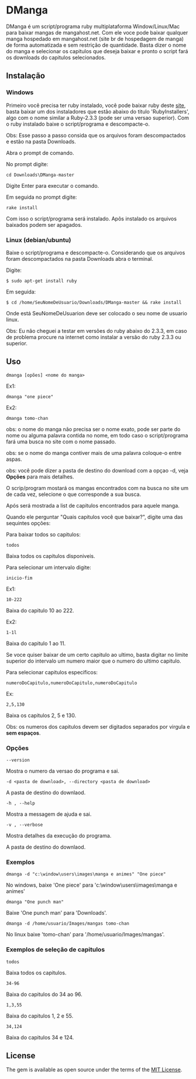 # DManga

DManga é um script/programa ruby multiplataforma Window/Linux/Mac 
para baixar mangas de mangahost.net. Com ele voce pode baixar 
qualquer manga hospedado em mangahost.net (site br de hospedagem de
manga) de forma automatizada e sem restrição de quantidade. Basta 
dizer o nome do manga e selecionar os capitulos que deseja baixar 
e pronto o script fará os downloads do capitulos selecionados.

## Instalação

### Windows
Primeiro você precisa ter ruby instalado, você pode baixar ruby 
deste [site](https://rubyinstaller.org/downloads/), basta baixar 
um dos instaladores que estão abaixo do titulo 'RubyInstallers',
algo com o nome similar a Ruby-2.3.3 (pode ser uma versao superior).
Com o ruby instalado baixe o script/programa e descompacte-o.

Obs: Esse passo a passo consida que os arquivos foram descompactados  
e estão na pasta Downloads.

Abra o prompt de comando.

No prompt digite:

`cd Downloads\DManga-master`

Digite Enter para executar o comando.

Em seguida no prompt digite:

`rake install`

Com isso o script/programa será instalado. Apõs instalado os 
arquivos baixados podem ser apagados.

### Linux (debian/ubuntu)
Baixe o script/programa e descompacte-o.
Considerando que os arquivos foram descompactados na pasta Downloads
abra o terminal.

Digite:

`$ sudo apt-get install ruby`

Em seguida:

`$ cd /home/SeuNomeDeUsuario/Downloads/DManga-master && rake install`

Onde está SeuNomeDeUsuarion deve ser colocado o seu nome de usuario
linux. 

Obs: Eu não cheguei a testar em versões do ruby abaixo do 2.3.3,
em caso de problema procure na internet como instalar a versão do
ruby 2.3.3 ou superior.

## Uso

`dmanga [opões] <nome do manga>`

Ex1:

`dmanga "one piece"`

Ex2:

`dmanga tomo-chan`


obs: o nome do manga não precisa ser o nome exato, pode ser parte do
nome ou alguma palavra contida no nome, em todo caso o script/programa
fará uma busca no site com o nome passado.

obs: se o nome do manga contiver mais de uma palavra coloque-o 
entre aspas.

obs: você pode dizer a pasta de destino do download com a opçao -d,
veja **Opções** para mais detalhes.


O scrip/program mostará os mangas encontrados com na busca no site 
um de cada vez, selecione o que corresponde a sua busca.

Após será mostrada a list de capitulos encontrados para aquele manga.

Quando ele perguntar "Quais capitulos você que baixar?", digite
uma das sequintes opções:

Para baixar todos so capitulos:

`todos`

Baixa todos os capitulos disponiveis.

Para selecionar um intervalo digite:

`inicio-fim`

Ex1:

`10-222`

Baixa do capitulo 10 ao 222.

Ex2:

`1-1l`

Baixa do capitulo 1 ao 11.

Se voce quiser baixar de um certo capitulo ao ultimo, basta digitar
no limite superior do intervalo um numero maior que o numero do
ultimo capitulo.

Para selecionar capitulos especificos:

`numeroDoCapitulo,numeroDoCapitulo,numeroDoCapitulo`

Ex:

`2,5,130`

Baixa os capitulos 2, 5 e 130.

Obs: os numeros dos capitulos devem ser digitados separados por
virgula e **sem espaços**.

### Opções

`--version`

Mostra o numero da versao do programa e sai.

`-d <pasta de download>, --directory <pasta de download>`

A pasta de destino do downlaod.

`-h , --help`

Mostra a messagem de ajuda e sai.

`-v , --verbose`

Mostra detalhes da execução do programa.

A pasta de destino do downlaod.

### Exemplos

`dmanga -d "c:\window\users\images\manga e animes" "One piece"`

No windows, baixe 'One piece' para
'c:\window\users\images\manga e animes'

`dmanga "One punch man"`

Baixe 'One punch man' para 'Downloads'. 

`dmanga -d /home/usuario/Images/mangas tomo-chan`

No linux baixe 'tomo-chan' para '/home/usuario/Images/mangas'. 

### Exemplos de seleção de capitulos

`todos`

Baixa todos os capitulos.

`34-96`

Baixa do capitulos do 34 ao 96.

`1,3,55`

Baixa do capitulos 1, 2 e 55.

`34,124`

Baixa do capitulos 34 e 124.

## License

The gem is available as open source under the terms of the [MIT License](http://opensource.org/licenses/MIT).
